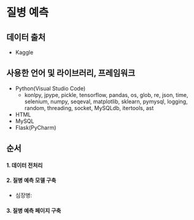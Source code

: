 # 질병 예측
## 데이터 출처
- Kaggle

## 사용한 언어 및 라이브러리, 프레임워크
- Python(Visual Studio Code)
  - konlpy, jpype, pickle, tensorflow, pandas, os, glob, re, json, time, selenium, numpy, seqeval, matplotlib, sklearn, pymysql, logging, random, threading, socket, MySQLdb, itertools, ast
- HTML
- MySQL
- Flask(PyCharm)

## 순서
#### 1. 데이터 전처리

#### 2. 질병 예측 모델 구축
- 심장병: 
#### 3. 질병 예측 페이지 구축

